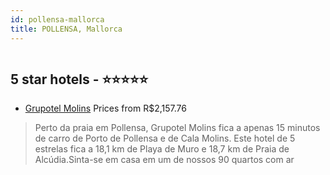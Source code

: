 ```yaml
---
id: pollensa-mallorca
title: POLLENSA, Mallorca
---
```


<center><img src="https://i.travelapi.com/hotels/2000000/1210000/1200900/1200861/804569a9_z.jpg" alt="" /></center>


##  5 star hotels - ⭐️⭐️⭐️⭐️⭐️

-    [Grupotel Molins](https://www.hurb.com/br/aud/https://www.hurb.com/br/hotels/pollensa/grupotel-molins-HT-829L?cmp=18055) Prices from R$2,157.76
   > Perto da praia em Pollensa, Grupotel Molins fica a apenas 15 minutos de carro de Porto de Pollensa e de Cala Molins.  Este hotel de 5 estrelas fica a 18,1 km de Playa de Muro e 18,7 km de Praia de Alcúdia.Sinta-se em casa em um de nossos 90 quartos com ar
